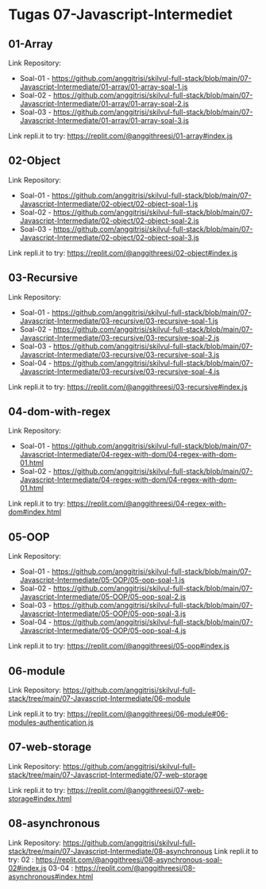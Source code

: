 # Tugas 07-Javascript-Intermediet

## 01-Array

Link Repository:

- Soal-01 - https://github.com/anggitrisi/skilvul-full-stack/blob/main/07-Javascript-Intermediate/01-array/01-array-soal-1.js
- Soal-02 - https://github.com/anggitrisi/skilvul-full-stack/blob/main/07-Javascript-Intermediate/01-array/01-array-soal-2.js
- Soal-03 - https://github.com/anggitrisi/skilvul-full-stack/blob/main/07-Javascript-Intermediate/01-array/01-array-soal-3.js

Link repli.it to try: https://replit.com/@anggithreesi/01-array#index.js

## 02-Object

Link Repository:

- Soal-01 - https://github.com/anggitrisi/skilvul-full-stack/blob/main/07-Javascript-Intermediate/02-object/02-object-soal-1.js
- Soal-02 - https://github.com/anggitrisi/skilvul-full-stack/blob/main/07-Javascript-Intermediate/02-object/02-object-soal-2.js
- Soal-03 - https://github.com/anggitrisi/skilvul-full-stack/blob/main/07-Javascript-Intermediate/02-object/02-object-soal-3.js

Link repli.it to try: https://replit.com/@anggithreesi/02-object#index.js

## 03-Recursive

Link Repository:

- Soal-01 - https://github.com/anggitrisi/skilvul-full-stack/blob/main/07-Javascript-Intermediate/03-recursive/03-recursive-soal-1.js
- Soal-02 - https://github.com/anggitrisi/skilvul-full-stack/blob/main/07-Javascript-Intermediate/03-recursive/03-recursive-soal-2.js
- Soal-03 - https://github.com/anggitrisi/skilvul-full-stack/blob/main/07-Javascript-Intermediate/03-recursive/03-recursive-soal-3.js
- Soal-04 - https://github.com/anggitrisi/skilvul-full-stack/blob/main/07-Javascript-Intermediate/03-recursive/03-recursive-soal-4.js

Link repli.it to try: https://replit.com/@anggithreesi/03-recursive#index.js

## 04-dom-with-regex

Link Repository:

- Soal-01 - https://github.com/anggitrisi/skilvul-full-stack/blob/main/07-Javascript-Intermediate/04-regex-with-dom/04-regex-with-dom-01.html
- Soal-02 - https://github.com/anggitrisi/skilvul-full-stack/blob/main/07-Javascript-Intermediate/04-regex-with-dom/04-regex-with-dom-01.html

Link repli.it to try: https://replit.com/@anggithreesi/04-regex-with-dom#index.html

## 05-OOP

Link Repository:

- Soal-01 - https://github.com/anggitrisi/skilvul-full-stack/blob/main/07-Javascript-Intermediate/05-OOP/05-oop-soal-1.js
- Soal-02 - https://github.com/anggitrisi/skilvul-full-stack/blob/main/07-Javascript-Intermediate/05-OOP/05-oop-soal-2.js
- Soal-03 - https://github.com/anggitrisi/skilvul-full-stack/blob/main/07-Javascript-Intermediate/05-OOP/05-oop-soal-3.js
- Soal-04 - https://github.com/anggitrisi/skilvul-full-stack/blob/main/07-Javascript-Intermediate/05-OOP/05-oop-soal-4.js

Link repli.it to try: https://replit.com/@anggithreesi/05-oop#index.js

## 06-module

Link Repository: https://github.com/anggitrisi/skilvul-full-stack/tree/main/07-Javascript-Intermediate/06-module

Link repli.it to try: https://replit.com/@anggithreesi/06-module#06-modules-authentication.js

## 07-web-storage

Link Repository: https://github.com/anggitrisi/skilvul-full-stack/tree/main/07-Javascript-Intermediate/07-web-storage

Link repli.it to try: https://replit.com/@anggithreesi/07-web-storage#index.html

## 08-asynchronous

Link Repository: https://github.com/anggitrisi/skilvul-full-stack/tree/main/07-Javascript-Intermediate/08-asynchronous
Link repli.it to try:
02 : https://replit.com/@anggithreesi/08-asynchronous-soal-02#index.js
03-04 : https://replit.com/@anggithreesi/08-asynchronous#index.html
